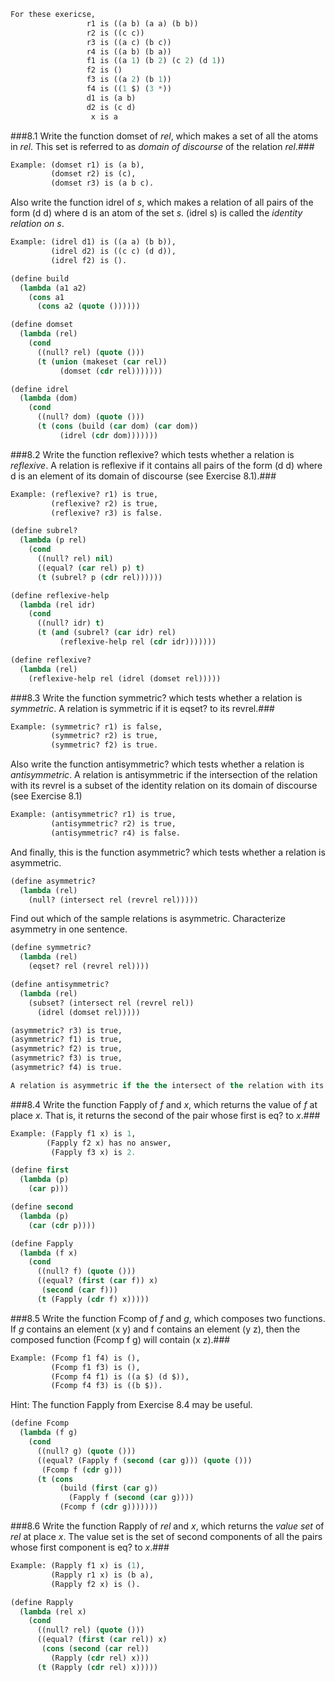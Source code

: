 ```lisp
For these exericse,
                 r1 is ((a b) (a a) (b b))
                 r2 is ((c c))
                 r3 is ((a c) (b c))
                 r4 is ((a b) (b a))
                 f1 is ((a 1) (b 2) (c 2) (d 1))
                 f2 is ()
                 f3 is ((a 2) (b 1))
                 f4 is ((1 $) (3 *))
                 d1 is (a b)
                 d2 is (c d)
                  x is a
```

###8.1 Write the function domset of *rel*, which makes a set of all the atoms in *rel*. This set is referred to as *domain of discourse* of the relation *rel*.###
```lisp
Example: (domset r1) is (a b),
         (domset r2) is (c),
         (domset r3) is (a b c).
```
Also write the function idrel of *s*, which makes a relation of all pairs of the form (d d) where
d is an atom of the set *s*. (idrel s) is called the *identity relation on s*.
```lisp
Example: (idrel d1) is ((a a) (b b)),
         (idrel d2) is ((c c) (d d)),
         (idrel f2) is ().
```
```lisp
(define build
  (lambda (a1 a2)
    (cons a1
      (cons a2 (quote ())))))

(define domset
  (lambda (rel)
    (cond
      ((null? rel) (quote ()))
      (t (union (makeset (car rel))
           (domset (cdr rel)))))))

(define idrel
  (lambda (dom)
    (cond
      ((null? dom) (quote ()))
      (t (cons (build (car dom) (car dom))
           (idrel (cdr dom)))))))
```

###8.2 Write the function reflexive? which tests whether a relation is *reflexive*. A relation is reflexive if it contains all pairs of the form (d d) where d is an element of its domain of discourse (see Exercise 8.1).###
```lisp
Example: (reflexive? r1) is true,
         (reflexive? r2) is true,
         (reflexive? r3) is false.
```
```lisp
(define subrel?
  (lambda (p rel)
    (cond
      ((null? rel) nil)
      ((equal? (car rel) p) t)
      (t (subrel? p (cdr rel))))))

(define reflexive-help
  (lambda (rel idr)
    (cond
      ((null? idr) t)
      (t (and (subrel? (car idr) rel)
           (reflexive-help rel (cdr idr)))))))

(define reflexive?
  (lambda (rel)
    (reflexive-help rel (idrel (domset rel)))))
```

###8.3 Write the function symmetric? which tests whether a relation is *symmetric*. A relation is symmetric if it is eqset? to its revrel.###
```lisp
Example: (symmetric? r1) is false,
         (symmetric? r2) is true,
         (symmetric? f2) is true.
```
Also write the function antisymmetric? which tests whether a relation is *antisymmetric*. A relation is antisymmetric if the intersection of the relation
with its revrel is a subset of the identity relation on its domain of discourse (see Exercise 8.1)
```lisp
Example: (antisymmetric? r1) is true,
         (antisymmetric? r2) is true,
         (antisymmetric? r4) is false.
```
And finally, this is the function asymmetric? which tests whether a relation is asymmetric.
```lisp
(define asymmetric?
  (lambda (rel)
    (null? (intersect rel (revrel rel)))))
```
Find out which of the sample relations is asymmetric. Characterize asymmetry in one sentence.

```lisp
(define symmetric?
  (lambda (rel)
    (eqset? rel (revrel rel))))

(define antisymmetric?
  (lambda (rel)
    (subset? (intersect rel (revrel rel))
      (idrel (domset rel)))))

(asymmetric? r3) is true,
(asymmetric? f1) is true,
(asymmetric? f2) is true,
(asymmetric? f3) is true,
(asymmetric? f4) is true.

A relation is asymmetric if the the intersect of the relation with its revrel is null.
```

###8.4 Write the function Fapply of *f* and *x*, which returns the value of *f* at place *x*. That is, it returns the second of the pair whose first is eq? to *x*.###
```lisp
Example: (Fapply f1 x) is 1,
        (Fapply f2 x) has no answer,
         (Fapply f3 x) is 2.
```
```lisp
(define first
  (lambda (p)
    (car p)))

(define second
  (lambda (p)
    (car (cdr p))))

(define Fapply
  (lambda (f x)
    (cond
      ((null? f) (quote ()))
      ((equal? (first (car f)) x)
       (second (car f)))
      (t (Fapply (cdr f) x)))))
```

###8.5 Write the function Fcomp of *f* and *g*, which composes two functions. If *g* contains an element (x y) and f contains an element (y z), then the composed function (Fcomp f g) will contain (x z).###
```lisp
Example: (Fcomp f1 f4) is (),
         (Fcomp f1 f3) is (),
         (Fcomp f4 f1) is ((a $) (d $)),
         (Fcomp f4 f3) is ((b $)).
```
Hint: The function Fapply from Exercise 8.4 may be useful.

```lisp
(define Fcomp
  (lambda (f g)
    (cond
      ((null? g) (quote ()))
      ((equal? (Fapply f (second (car g))) (quote ()))
       (Fcomp f (cdr g)))
      (t (cons
           (build (first (car g))
             (Fapply f (second (car g))))
           (Fcomp f (cdr g)))))))
```

###8.6 Write the function Rapply of *rel* and *x*, which returns the *value set* of *rel* at place *x*. The value set is the set of second components of all the pairs whose first component is eq? to *x*.###
```lisp
Example: (Rapply f1 x) is (1),
         (Rapply r1 x) is (b a),
         (Rapply f2 x) is ().
```
```lisp
(define Rapply
  (lambda (rel x)
    (cond
      ((null? rel) (quote ()))
      ((equal? (first (car rel)) x)
       (cons (second (car rel))
         (Rapply (cdr rel) x)))
      (t (Rapply (cdr rel) x)))))
```
